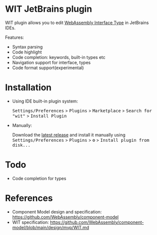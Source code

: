 WIT JetBrains plugin
========================
<!-- Plugin description -->
WIT plugin allows you to edit [WebAssembly Interface Type](https://github.com/WebAssembly/component-model/blob/main/design/mvp/WIT.md) in JetBrains IDEs.

Features:

- Syntax parsing
- Code highlight
- Code completion: keywords, built-in types etc
- Navigation support for interface, types
- Code format support(experimental)

<!-- Plugin description end -->

# Installation

- Using IDE built-in plugin system:

  <kbd>Settings/Preferences</kbd> > <kbd>Plugins</kbd> > <kbd>Marketplace</kbd> > <kbd>Search for "wit"</kbd> >
  <kbd>Install Plugin</kbd>

- Manually:

  Download the [latest release](https://github.com/linux-china/wit-jetbrains-plugin/releases/latest) and install it manually using
  <kbd>Settings/Preferences</kbd> > <kbd>Plugins</kbd> > <kbd>⚙️</kbd> > <kbd>Install plugin from disk...</kbd>

      
# Todo

* Code completion for types

# References

* Component Model design and specification: https://github.com/WebAssembly/component-model
* WIT specification: https://github.com/WebAssembly/component-model/blob/main/design/mvp/WIT.md